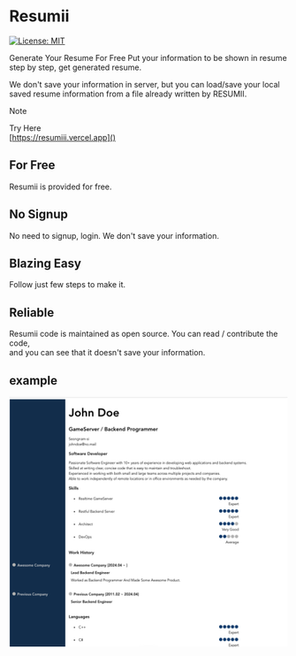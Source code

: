 # Resumii

[![License: MIT](https://img.shields.io/badge/License-MIT-yellow.svg)](https://opensource.org/licenses/MIT)

Generate Your Resume For Free
Put your information to be shown in resume step by step, get generated resume.

We don't save your information in server, but you can load/save your local saved resume information from a file already written by RESUMII.

> [!Note]
> Try Here  
> [https://resumiii.vercel.app]()

## For Free

Resumii is provided for free.

## No Signup

No need to signup, login. We don't save your information.

## Blazing Easy

Follow just few steps to make it.

## Reliable

Resumii code is maintained as open source. You can read / contribute the code,  
and you can see that it doesn't save your information.

## example

![](./static/johndoe.png)
